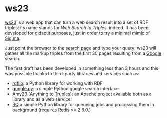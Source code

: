 ws23
====

[ws23](https://github.com/petrux/ws23/) is a web app that can turn a web search result into a set of RDF triples: its name stands for *Web Search to Triples*, indeed. It has been developed for didactit purposes, just in order to try a minimal mimic of [Sig.ma](http://blog.sindice.com/2009/07/22/sigma-live-views-on-the-web-of-data/).

Just point the browser to the [search page](http://ws23.herokuapp.com/) and type your query: ws23 will gather all the markup triples from the first 30 pages resulting from a [Google](http://www.google.com) search.

The first draft has been developed in something less than 3 hours and this was possible thanks to third-party libraries and services such as:
* [rdflib](https://github.com/RDFLib/rdflib): a Python library for working with RDF
* [google.py](https://github.com/MarioVilas/google): a simple Python google search interface
* [Amy23](https://any23.apache.org/) (Anything to Truples): an Apache project available both as a library and as a web service.
* [RQ](http://python-rq.org/) a simple Python library for queueing jobs and processing them in background (requires [Redis](http://redis.io/) >= 2.6.0.)
